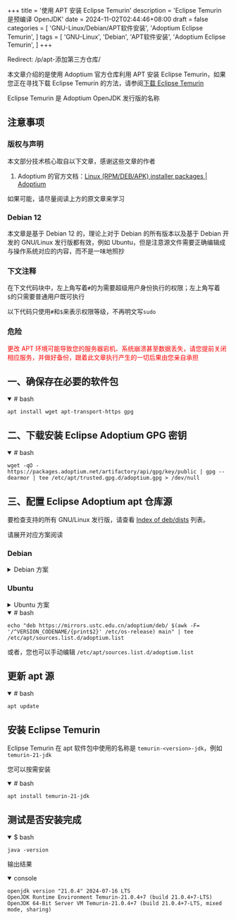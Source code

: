 +++
title = '使用 APT 安装 Eclipse Temurin'
description = 'Eclipse Temurin 是预编译 OpenJDK'
date = 2024-11-02T02:44:46+08:00
draft = false
categories = [
    'GNU-Linux/Debian/APT软件安装',
    'Adoptium Eclipse Temurin',
]
tags = [
    'GNU-Linux',
    'Debian',
    'APT软件安装',
    'Adoptium Eclipse Temurin',
]
+++

Redirect: /p/apt-添加第三方仓库/

本文章介绍的是使用 Adoptium 官方仓库利用 APT 安装 Eclipse Temurin，如果您正在寻找下载 Eclipse Temurin 的方法，请参阅[下载 Eclipse Temurin](/p/下载-eclipse-temurin/)

Eclipse Temurin 是 Adoptium OpenJDK 发行版的名称

## 注意事项
### 版权与声明
本文部分技术核心取自以下文章，感谢这些文章的作者

1. Adoptium 的官方文档：[Linux (RPM/DEB/APK) installer packages | Adoptium](https://www.flowerinsnow.cn/redirect?to=https://adoptium.net/installation/linux/)

如果可能，请尽量阅读上方的原文章来学习

### Debian 12
本文章是基于 Debian 12 的，理论上对于 Debian 的所有版本以及基于 Debian 开发的 GNU/Linux 发行版都有效，例如 Ubuntu，但是注意源文件需要正确编辑成与操作系统对应的内容，而不是一味地照抄

### 下文注释
在下文代码块中，左上角写着`#`的为需要超级用户身份执行的权限；左上角写着`$`的只需要普通用户既可执行

以下代码只使用`#`和`$`来表示权限等级，不再明文写`sudo`

### 危险
<p style="color:red">更改 APT 环境可能导致您的服务器宕机、系统崩溃甚至数据丢失，请您提前关闭相应服务，并做好备份，跟着此文章执行产生的一切后果由您亲自承担</p>

## 一、确保存在必要的软件包

<details open="open">

<summary># bash</summary>

```shell
apt install wget apt-transport-https gpg
```

</details>

## 二、下载安装 Eclipse Adoptium GPG 密钥
<details open="open">

<summary># bash</summary>

```shell
wget -qO - https://packages.adoptium.net/artifactory/api/gpg/key/public | gpg --dearmor | tee /etc/apt/trusted.gpg.d/adoptium.gpg > /dev/null
```

</details>

## 三、配置 Eclipse Adoptium apt 仓库源
要检查支持的所有 GNU/Linux 发行版，请查看 [Index of deb/dists](https://packages.adoptium.net/ui/native/deb/dists/) 列表。

请展开对应方案阅读

### Debian
<details>

<summary>Debian 方案</summary>

<details open="open">

<summary># bash</summary>

```shell
echo "deb https://packages.adoptium.net/artifactory/deb $(awk -F= '/^VERSION_CODENAME/{print$2}' /etc/os-release) main" | tee /etc/apt/sources.list.d/adoptium.list
```

</details> <!-- END # bash -->

* 如果您正在使用 Debian 衍生发行版（如 Kali），您可能需要将上文中的`$VERSION_CODENAME`替换成您发行版的代号
* 您也可以使用镜像服务器，例如[中国科学技术大学开源软件镜像](https://mirrors.ustc.edu.cn/) 提供了 adoptium 仓库的镜像服务器

以下使用[中国科学技术大学开源软件镜像](https://mirrors.ustc.edu.cn/)镜像服务器

<details open="open">

<summary># bash</summary>

```shell
echo "deb https://mirrors.ustc.edu.cn/adoptium/deb/ $(awk -F= '/^VERSION_CODENAME/{print$2}' /etc/os-release) main" | tee /etc/apt/sources.list.d/adoptium.list
```

</details> <!-- END # bash -->

</details> <!-- END Debian 方案 -->

### Ubuntu
<details>

<summary>Ubuntu 方案</summary>

<details open="open">

<summary># bash</summary>

```shell
echo "deb https://packages.adoptium.net/artifactory/deb $(awk -F= '/^VERSION_CODENAME/{print$2}' /etc/os-release) main" | tee /etc/apt/sources.list.d/adoptium.list
```

</details> <!-- END # bash -->

* 如果您正在使用 Ubuntu 衍生发行版（如 Linux Mint），您可能需要将上文中的`$VERSION_CODENAME`替换成`$UBUNTU_CODENAME`
* 您也可以使用镜像服务器，例如[中国科学技术大学开源软件镜像](https://mirrors.ustc.edu.cn/) 提供了 adoptium 仓库的镜像服务器

以下使用[中国科学技术大学开源软件镜像](https://mirrors.ustc.edu.cn/)镜像服务器

<details open="open">

<summary># bash</summary>

```shell
echo "deb https://mirrors.ustc.edu.cn/adoptium/deb/ $(awk -F= '/^VERSION_CODENAME/{print$2}' /etc/os-release) main" | tee /etc/apt/sources.list.d/adoptium.list
```

</details> <!-- END # bash -->

</details> <!-- END Debian 方案 -->

<details open="open">

<summary># bash</summary>

```shell
echo "deb https://mirrors.ustc.edu.cn/adoptium/deb/ $(awk -F= '/^VERSION_CODENAME/{print$2}' /etc/os-release) main" | tee /etc/apt/sources.list.d/adoptium.list
```

</details>

或者，您也可以手动编辑 `/etc/apt/sources.list.d/adoptium.list`

## 更新 apt 源
<details open="open">

<summary># bash</summary>

```shell
apt update
```

</details>

## 安装 Eclipse Temurin
Eclipse Temurin 在 apt 软件包中使用的名称是 `temurin-<version>-jdk`，例如 `temurin-21-jdk`

您可以按需安装

<details open="open">

<summary># bash</summary>

```shell
apt install temurin-21-jdk
```

</details>

## 测试是否安装完成
<details open="open">

<summary>$ bash</summary>

```shell
java -version
```

输出结果

</details>

<details open="open">

<summary>console</summary>

```console
openjdk version "21.0.4" 2024-07-16 LTS
OpenJDK Runtime Environment Temurin-21.0.4+7 (build 21.0.4+7-LTS)
OpenJDK 64-Bit Server VM Temurin-21.0.4+7 (build 21.0.4+7-LTS, mixed mode, sharing)
```

</details>
